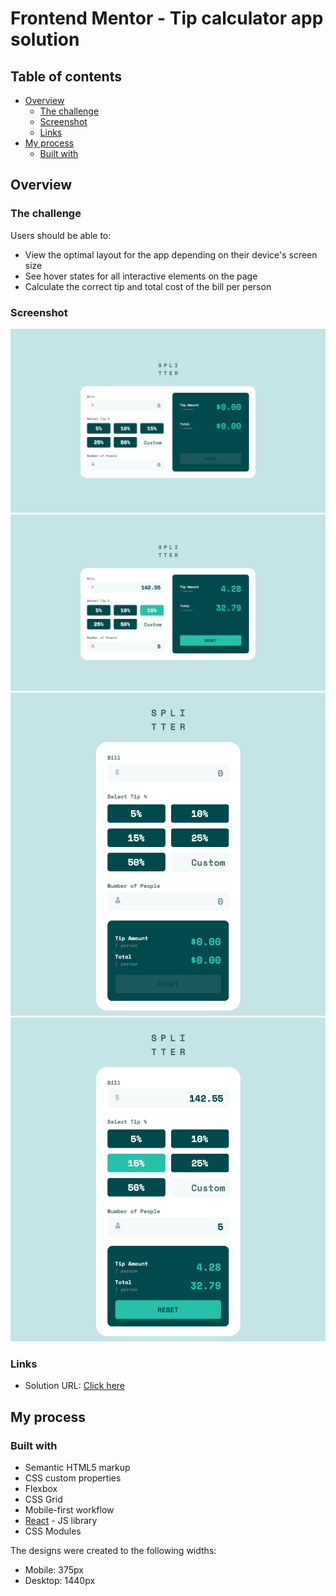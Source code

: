 # Frontend Mentor - Tip calculator app solution

## Table of contents

- [Overview](#overview)
  - [The challenge](#the-challenge)
  - [Screenshot](#screenshot)
  - [Links](#links)
- [My process](#my-process)
  - [Built with](#built-with)

## Overview

### The challenge

Users should be able to:

- View the optimal layout for the app depending on their device's screen size
- See hover states for all interactive elements on the page
- Calculate the correct tip and total cost of the bill per person

### Screenshot

![](./screenshots/desktop-design.png)
![](./screenshots/desktop-design-active-state.png)
![](./screenshots/mobile-design.png)
![](./screenshots/mobile-design-active-state.png)

### Links

- Solution URL: [Click here](https://erwinruiz.github.io/tip-calculator-app/)

## My process

### Built with

- Semantic HTML5 markup
- CSS custom properties
- Flexbox
- CSS Grid
- Mobile-first workflow
- [React](https://reactjs.org/) - JS library
- CSS Modules

The designs were created to the following widths:

- Mobile: 375px
- Desktop: 1440px
